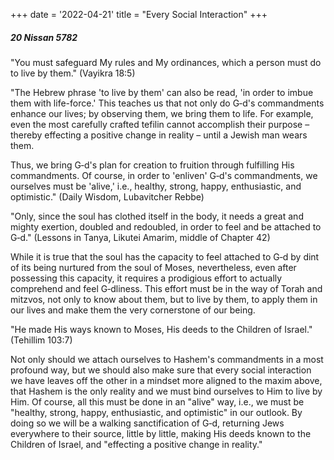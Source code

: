 +++
date = '2022-04-21'
title = "Every Social Interaction"
+++

##### 20 Nissan 5782

"You must safeguard My rules and My ordinances, which a person must do to live by them." (Vayikra 18:5)

"The Hebrew phrase 'to live by them' can also be read, 'in order to imbue them with life-force.' This teaches us that not only do G‑d's commandments enhance our lives; by observing them, we bring them to life. For example, even the most carefully crafted tefilin cannot accomplish their purpose – thereby effecting a positive change in reality – until a Jewish man wears them.

Thus, we bring G‑d's plan for creation to fruition through fulfilling His commandments. Of course, in order to 'enliven' G‑d's commandments, we ourselves must be 'alive,' i.e., healthy, strong, happy, enthusiastic, and optimistic." (Daily Wisdom, Lubavitcher Rebbe)

"Only, since the soul has clothed itself in the body, it needs a great and mighty exertion, doubled and redoubled, in order to feel and be attached to G‑d." (Lessons in Tanya, Likutei Amarim, middle of Chapter 42)

While it is true that the soul has the capacity to feel attached to G‑d by dint of its being nurtured from the soul of Moses, nevertheless, even after possessing this capacity, it requires a prodigious effort to actually comprehend and feel G‑dliness. This effort must be in the way of Torah and mitzvos, not only to know about them, but to live by them, to apply them in our lives and make them the very cornerstone of our being.

"He made His ways known to Moses, His deeds to the Children of Israel." (Tehillim 103:7)

Not only should we attach ourselves to Hashem's commandments in a most profound way, but we should also make sure that every social interaction we have leaves off the other in a mindset more aligned to the maxim above, that Hashem is the only reality and we must bind ourselves to Him to live by Him. Of course, all this must be done in an "alive" way, i.e., we must be "healthy, strong, happy, enthusiastic, and optimistic" in our outlook. By doing so we will be a walking sanctification of G‑d, returning Jews everywhere to their source, little by little, making His deeds known to the Children of Israel, and "effecting a positive change in reality."
